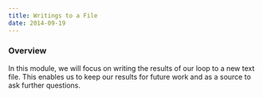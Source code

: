 ```yaml
---
title: Writings to a File
date: 2014-09-19
---
```


### Overview

In this module, we will focus on writing the results of our loop to a new text file. This enables us to keep our results for future work and as a source to ask further questions.